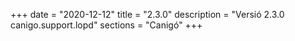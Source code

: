 +++
date        = "2020-12-12"
title       = "2.3.0"
description = "Versió 2.3.0 canigo.support.lopd"
sections    = "Canigó"
+++